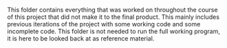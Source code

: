 This folder contains everything that was worked on throughout the course of this project that did not make it to the final product. This mainly includes previous iterations of the project with some working code and some incomplete code. This folder is not needed to run the full working program, it is here to be looked back at as reference material.
